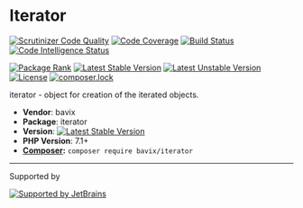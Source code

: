 # Iterator

[![Scrutinizer Code Quality](https://scrutinizer-ci.com/g/bavix/iterator/badges/quality-score.png?b=master)](https://scrutinizer-ci.com/g/bavix/iterator/?branch=master)
[![Code Coverage](https://scrutinizer-ci.com/g/bavix/iterator/badges/coverage.png?b=master)](https://scrutinizer-ci.com/g/bavix/iterator/?branch=master)
[![Build Status](https://scrutinizer-ci.com/g/bavix/iterator/badges/build.png?b=master)](https://scrutinizer-ci.com/g/bavix/iterator/build-status/master)
[![Code Intelligence Status](https://scrutinizer-ci.com/g/bavix/iterator/badges/code-intelligence.svg?b=master)](https://scrutinizer-ci.com/code-intelligence)

[![Package Rank](https://phppackages.org/p/bavix/iterator/badge/rank.svg)](https://packagist.org/packages/bavix/iterator)
[![Latest Stable Version](https://poser.pugx.org/bavix/iterator/v/stable)](https://packagist.org/packages/bavix/iterator)
[![Latest Unstable Version](https://poser.pugx.org/bavix/iterator/v/unstable)](https://packagist.org/packages/bavix/iterator)
[![License](https://poser.pugx.org/bavix/iterator/license)](https://packagist.org/packages/bavix/iterator)
[![composer.lock](https://poser.pugx.org/bavix/iterator/composerlock)](https://packagist.org/packages/bavix/iterator)

iterator - object for creation of the iterated objects.

* **Vendor**: bavix
* **Package**: iterator
* **Version**: [![Latest Stable Version](https://poser.pugx.org/bavix/iterator/v/stable)](https://packagist.org/packages/bavix/iterator)
* **PHP Version**: 7.1+ 
* **[Composer](https://getcomposer.org/):** `composer require bavix/iterator`

---
Supported by

[![Supported by JetBrains](https://cdn.rawgit.com/bavix/development-through/46475b4b/jetbrains.svg)](https://www.jetbrains.com/)
